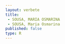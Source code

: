 ```yaml
---
layout: verbete
title:
 - SOUSA, MARIA OSMARINA
 - SOUSA, Maria Osmarina
published: false
type: R
---
```


